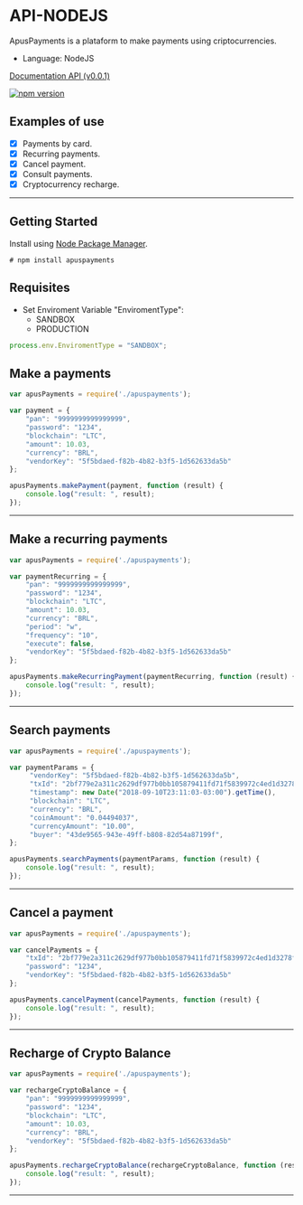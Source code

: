 # API-NODEJS

ApusPayments is a plataform to make payments using criptocurrencies.

* Language: NodeJS

[Documentation API (v0.0.1)](https://docs.apuspayments.com/)

[![npm version](https://badge.fury.io/js/apuspayments.svg)](//npmjs.com/package/apuspayments)

## Examples of use 

* [x] Payments by card.
* [x] Recurring payments.
* [x] Cancel payment.
* [x] Consult payments.
* [x] Cryptocurrency recharge.

<hr>

## Getting Started

Install using [Node Package Manager](https://www.npmjs.org/).

```
# npm install apuspayments
```

## Requisites

* Set Enviroment Variable "EnviromentType":
    * SANDBOX 
    * PRODUCTION 

```javascript
process.env.EnviromentType = "SANDBOX";
```

## Make a payments

```javascript
var apusPayments = require('./apuspayments');

var payment = {
    "pan": "9999999999999999", 
    "password": "1234",
    "blockchain": "LTC",
    "amount": 10.03,
    "currency": "BRL", 
    "vendorKey": "5f5bdaed-f82b-4b82-b3f5-1d562633da5b"
};

apusPayments.makePayment(payment, function (result) {
    console.log("result: ", result);
});
```
<hr>

## Make a recurring payments

```javascript
var apusPayments = require('./apuspayments');

var paymentRecurring = {
    "pan": "9999999999999999", 
    "password": "1234",
    "blockchain": "LTC",
    "amount": 10.03,
    "currency": "BRL",
    "period": "w",
    "frequency": "10",
    "execute": false,
    "vendorKey": "5f5bdaed-f82b-4b82-b3f5-1d562633da5b"
};

apusPayments.makeRecurringPayment(paymentRecurring, function (result) {
    console.log("result: ", result);
});
```
<hr>

## Search payments

```javascript
var apusPayments = require('./apuspayments');

var paymentParams = {
     "vendorKey": "5f5bdaed-f82b-4b82-b3f5-1d562633da5b",
     "txId": "2bf779e2a311c2629df977b0bb105879411fd71f5839972c4ed1d3278f80170f",
     "timestamp": new Date("2018-09-10T23:11:03-03:00").getTime(),
     "blockchain": "LTC",
     "currency": "BRL",
     "coinAmount": "0.04494037",
     "currencyAmount": "10.00",
     "buyer": "43de9565-943e-49ff-b808-82d54a87199f",
};

apusPayments.searchPayments(paymentParams, function (result) {
    console.log("result: ", result);
});
```
<hr>

## Cancel a payment

```javascript
var apusPayments = require('./apuspayments');

var cancelPayments = {
    "txId": "2bf779e2a311c2629df977b0bb105879411fd71f5839972c4ed1d3278f80170f",
    "password": "1234",
    "vendorKey": "5f5bdaed-f82b-4b82-b3f5-1d562633da5b"
};

apusPayments.cancelPayment(cancelPayments, function (result) {
    console.log("result: ", result);
});
```
<hr>

## Recharge of Crypto Balance

```javascript
var apusPayments = require('./apuspayments');

var rechargeCryptoBalance = {
    "pan": "9999999999999999", 
    "password": "1234",
    "blockchain": "LTC",
    "amount": 10.03,
    "currency": "BRL",
    "vendorKey": "5f5bdaed-f82b-4b82-b3f5-1d562633da5b"
};

apusPayments.rechargeCryptoBalance(rechargeCryptoBalance, function (result) {
    console.log("result: ", result);
});
```
<hr>